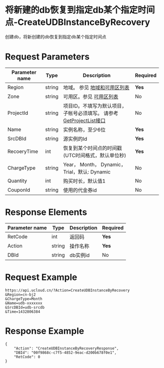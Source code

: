 # 将新建的db恢复到指定db某个指定时间点-CreateUDBInstanceByRecovery

创建db，将新创建的db恢复到指定db某个指定时间点

# Request Parameters
|Parameter name|Type|Description|Required|
|---|---|---|---|
|Region|string|地域。 参见 [地域和可用区列表](api/summary/regionlist)|**Yes**|
|Zone|string|可用区。参见 [可用区列表](api/summary/regionlist)|No|
|ProjectId|string|项目ID。不填写为默认项目，子帐号必须填写。 请参考[GetProjectList接口](api/summary/get_project_list)|No|
|Name|string|实例名称，至少6位|**Yes**|
|SrcDBId|string|源实例的Id|**Yes**|
|RecoeryTime|int|恢复到某个时间点的时间戳(UTC时间格式，默认单位秒)|**Yes**|
|ChargeType|string|Year， Month， Dynamic，Trial，默认: Dynamic|No|
|Quantity|int|购买时长，默认值1|No|
|CouponId|string|使用的代金券id|No|

# Response Elements
|Parameter name|Type|Description|Required|
|---|---|---|---|
|RetCode|int|返回码|**Yes**|
|Action|string|操作名称|**Yes**|
|DBId|string|db实例id|No|

# Request Example
```
https://api.ucloud.cn/?Action=CreateUDBInstanceByRecovery
&Region=cn-bj2
&ChargeType=Month   
&Name=udb-xxxxxxx
&SrcDBId=udb-srcdb
&Time=1432806384
```

# Response Example
```
{
    "Action": "CreateUDBInstanceByRecoveryResponse", 
    "DBId": "00f9868c-c7f5-4852-9eac-d200b678f0e1", 
    "RetCode": 0
}
```

